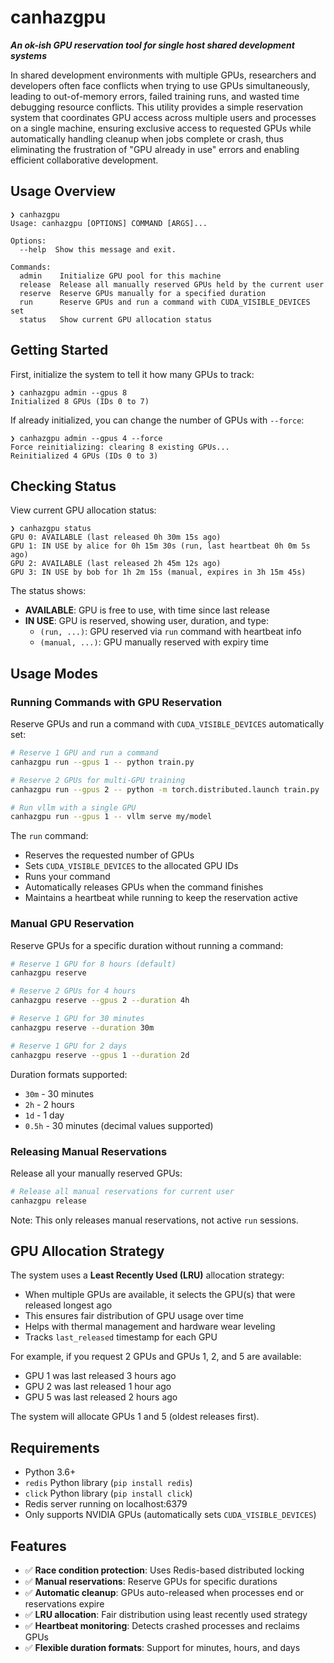 # canhazgpu

***An ok-ish GPU reservation tool for single host shared development systems***

In shared development environments with multiple GPUs, researchers and
developers often face conflicts when trying to use GPUs simultaneously, leading
to out-of-memory errors, failed training runs, and wasted time debugging
resource conflicts. This utility provides a simple reservation system that
coordinates GPU access across multiple users and processes on a single machine,
ensuring exclusive access to requested GPUs while automatically handling cleanup
when jobs complete or crash, thus eliminating the frustration of "GPU already in
use" errors and enabling efficient collaborative development.

## Usage Overview

```
❯ canhazgpu
Usage: canhazgpu [OPTIONS] COMMAND [ARGS]...

Options:
  --help  Show this message and exit.

Commands:
  admin    Initialize GPU pool for this machine
  release  Release all manually reserved GPUs held by the current user
  reserve  Reserve GPUs manually for a specified duration
  run      Reserve GPUs and run a command with CUDA_VISIBLE_DEVICES set
  status   Show current GPU allocation status
```

## Getting Started

First, initialize the system to tell it how many GPUs to track:

```
❯ canhazgpu admin --gpus 8
Initialized 8 GPUs (IDs 0 to 7)
```

If already initialized, you can change the number of GPUs with `--force`:

```
❯ canhazgpu admin --gpus 4 --force
Force reinitializing: clearing 8 existing GPUs...
Reinitialized 4 GPUs (IDs 0 to 3)
```

## Checking Status

View current GPU allocation status:

```
❯ canhazgpu status
GPU 0: AVAILABLE (last released 0h 30m 15s ago)
GPU 1: IN USE by alice for 0h 15m 30s (run, last heartbeat 0h 0m 5s ago)
GPU 2: AVAILABLE (last released 2h 45m 12s ago)
GPU 3: IN USE by bob for 1h 2m 15s (manual, expires in 3h 15m 45s)
```

The status shows:
- **AVAILABLE**: GPU is free to use, with time since last release
- **IN USE**: GPU is reserved, showing user, duration, and type:
  - `(run, ...)`: GPU reserved via `run` command with heartbeat info
  - `(manual, ...)`: GPU manually reserved with expiry time

## Usage Modes

### Running Commands with GPU Reservation

Reserve GPUs and run a command with `CUDA_VISIBLE_DEVICES` automatically set:

```bash
# Reserve 1 GPU and run a command
canhazgpu run --gpus 1 -- python train.py

# Reserve 2 GPUs for multi-GPU training
canhazgpu run --gpus 2 -- python -m torch.distributed.launch train.py

# Run vllm with a single GPU
canhazgpu run --gpus 1 -- vllm serve my/model
```

The `run` command:
- Reserves the requested number of GPUs
- Sets `CUDA_VISIBLE_DEVICES` to the allocated GPU IDs
- Runs your command
- Automatically releases GPUs when the command finishes
- Maintains a heartbeat while running to keep the reservation active

### Manual GPU Reservation

Reserve GPUs for a specific duration without running a command:

```bash
# Reserve 1 GPU for 8 hours (default)
canhazgpu reserve

# Reserve 2 GPUs for 4 hours
canhazgpu reserve --gpus 2 --duration 4h

# Reserve 1 GPU for 30 minutes
canhazgpu reserve --duration 30m

# Reserve 1 GPU for 2 days
canhazgpu reserve --gpus 1 --duration 2d
```

Duration formats supported:
- `30m` - 30 minutes
- `2h` - 2 hours  
- `1d` - 1 day
- `0.5h` - 30 minutes (decimal values supported)

### Releasing Manual Reservations

Release all your manually reserved GPUs:

```bash
# Release all manual reservations for current user
canhazgpu release
```

Note: This only releases manual reservations, not active `run` sessions.

## GPU Allocation Strategy

The system uses a **Least Recently Used (LRU)** allocation strategy:

- When multiple GPUs are available, it selects the GPU(s) that were released longest ago
- This ensures fair distribution of GPU usage over time
- Helps with thermal management and hardware wear leveling
- Tracks `last_released` timestamp for each GPU

For example, if you request 2 GPUs and GPUs 1, 2, and 5 are available:
- GPU 1 was last released 3 hours ago
- GPU 2 was last released 1 hour ago  
- GPU 5 was last released 2 hours ago

The system will allocate GPUs 1 and 5 (oldest releases first).

## Requirements

- Python 3.6+
- `redis` Python library (`pip install redis`)
- `click` Python library (`pip install click`)
- Redis server running on localhost:6379
- Only supports NVIDIA GPUs (automatically sets `CUDA_VISIBLE_DEVICES`)

## Features

- ✅ **Race condition protection**: Uses Redis-based distributed locking
- ✅ **Manual reservations**: Reserve GPUs for specific durations
- ✅ **Automatic cleanup**: GPUs auto-released when processes end or reservations expire
- ✅ **LRU allocation**: Fair distribution using least recently used strategy
- ✅ **Heartbeat monitoring**: Detects crashed processes and reclaims GPUs
- ✅ **Flexible duration formats**: Support for minutes, hours, and days
